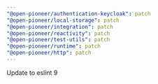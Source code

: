 ```yaml
---
"@open-pioneer/authentication-keycloak": patch
"@open-pioneer/local-storage": patch
"@open-pioneer/integration": patch
"@open-pioneer/reactivity": patch
"@open-pioneer/test-utils": patch
"@open-pioneer/runtime": patch
"@open-pioneer/http": patch
---
```


Update to eslint 9
